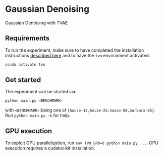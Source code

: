 # Gaussian Denoising

Gaussian Denoising with TVAE


## Requirements
To run the experiment, make sure to have completed the installation instructions [described here](../../README.md) and to have the `tvo` environment activated.

```bash
conda activate tvo
```


## Get started
The experiment can be started via:

```bash
python main.py <BENCHMARK>
```

with `<BENCHMARK>` being one of `{house-15,house-25,house-50,barbara-25}`. Run `python main.py -h` for help.



## GPU execution

To exploit GPU parallelization, run `env TVO_GPU=0 python main.py ...`. GPU execution requires a cudatoolkit installation.
